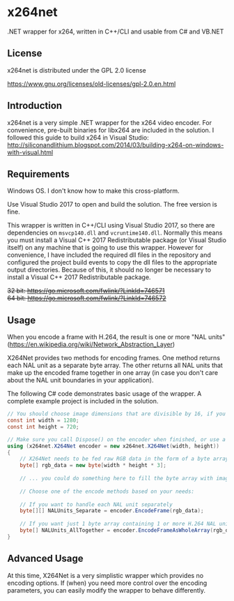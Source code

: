 # x264net
.NET wrapper for x264, written in C++/CLI and usable from C# and VB.NET

## License

x264net is distributed under the GPL 2.0 license

https://www.gnu.org/licenses/old-licenses/gpl-2.0.en.html

## Introduction

x264net is a very simple .NET wrapper for the x264 video encoder.  For convenience, pre-built binaries for libx264 are included in the solution.  I followed this guide to build x264 in Visual Studio: http://siliconandlithium.blogspot.com/2014/03/building-x264-on-windows-with-visual.html

## Requirements

Windows OS.  I don't know how to make this cross-platform.

Use Visual Studio 2017 to open and build the solution.  The free version is fine.

This wrapper is written in C++/CLI using Visual Studio 2017, so there are dependencies on `msvcp140.dll` and `vcruntime140.dll`.  Normally this means you must install a Visual C++ 2017 Redistributable package (or Visual Studio itself) on any machine that is going to use this wrapper.  However for convenience, I have included the required dll files in the repository and configured the project build events to copy the dll files to the appropriate output directories. Because of this, it should no longer be necessary to install a Visual C++ 2017 Redistributable package.

~~32 bit: https://go.microsoft.com/fwlink/?LinkId=746571~~  
~~64 bit: https://go.microsoft.com/fwlink/?LinkId=746572~~

## Usage

When you encode a frame with H.264, the result is one or more "NAL units" (https://en.wikipedia.org/wiki/Network_Abstraction_Layer)

X264Net provides two methods for encoding frames.  One method returns each NAL unit as a separate byte array.  The other returns all NAL units that make up the encoded frame together in one array (in case you don't care about the NAL unit boundaries in your application).

The following C# code demonstrates basic usage of the wrapper.  A complete example project is included in the solution.

```cs
// You should choose image dimensions that are divisible by 16, if you can.
const int width = 1280;
const int height = 720;

// Make sure you call Dispose() on the encoder when finished, or use a "using" block like this
using (x264net.X264Net encoder = new x264net.X264Net(width, height))
{
	// X264Net needs to be fed raw RGB data in the form of a byte array.
	byte[] rgb_data = new byte[width * height * 3];
	
	// ... you could do something here to fill the byte array with image data ...
	
	// Choose one of the encode methods based on your needs:
	
	// If you want to handle each NAL unit separately
	byte[][] NALUnits_Separate = encoder.EncodeFrame(rgb_data);
	
	// If you want just 1 byte array containing 1 or more H.264 NAL units
	byte[] NALUnits_AllTogether = encoder.EncodeFrameAsWholeArray(rgb_data);
}
```
## Advanced Usage

At this time, X264Net is a very simplistic wrapper which provides no encoding options.  If (when) you need more control over the encoding parameters, you can easily modify the wrapper to behave differently.
